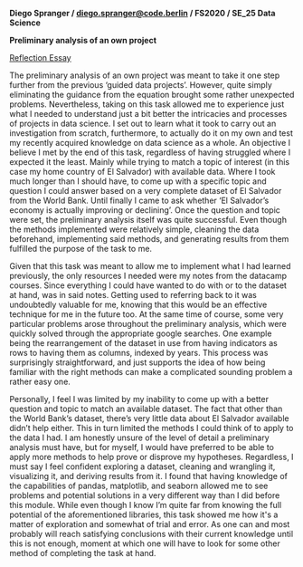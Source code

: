 **Diego Spranger / diego.spranger@code.berlin / FS2020 / SE_25 Data Science**

**Preliminary analysis of an own project**

<span style="text-decoration:underline;">Reflection Essay</span>

The preliminary analysis of an own project was meant to take it one step further from the previous ‘guided data projects’. However, quite simply eliminating the guidance from the equation brought some rather unexpected problems. Nevertheless, taking on this task allowed me to experience just what I needed to understand just a bit better the intricacies and processes of projects in data science. I set out to learn what it took to carry out an investigation from scratch, furthermore, to actually do it on my own and test my recently acquired knowledge on data science as a whole. An objective I believe I met by the end of this task, regardless of having struggled where I expected it the least. Mainly while trying to match a topic of interest (in this case my home country of El Salvador) with available data. Where I took much longer than I should have, to come up with a specific topic and question I could answer based on a very complete dataset of El Salvador from the World Bank. Until finally I came to ask whether ‘El Salvador’s economy is actually improving or declining’. Once the question and topic were set, the preliminary analysis itself was quite successful. Even though the methods implemented were relatively simple, cleaning the data beforehand, implementing said methods, and generating results from them fulfilled the purpose of the task to me.

Given that this task was meant to allow me to implement what I had learned previously, the only resources I needed were my notes from the datacamp courses. Since everything I could have wanted to do with or to the dataset at hand, was in said notes. Getting used to referring back to it was undoubtedly valuable for me, knowing that this would be an effective technique for me in the future too. At the same time of course, some very particular problems arose throughout the preliminary analysis, which were quickly solved through the appropriate google searches. One example being the rearrangement of the dataset in use from having indicators as rows to having them as columns, indexed by years. This process was surprisingly straightforward, and just supports the idea of how being familiar with the right methods can make a complicated sounding problem a rather easy one.

Personally, I feel I was limited by my inability to come up with a better question and topic to match an available dataset. The fact that other than the World Bank’s dataset, there’s very little data about El Salvador available didn’t help either. This in turn limited the methods I could think of to apply to the data I had. I am honestly unsure of the level of detail a preliminary analysis must have, but for myself, I would have preferred to be able to apply more methods to help prove or disprove my hypotheses. Regardless, I must say I feel confident exploring a dataset, cleaning and wrangling it, visualizing it, and deriving results from it. I found that having knowledge of the capabilities of pandas, matplotlib, and seaborn allowed me to see problems and potential solutions in a very different way than I did before this module. While even though I know I’m quite far from knowing the full potential of the aforementioned libraries, this task showed me how it's a matter of exploration and somewhat of trial and error. As one can and most probably will reach satisfying conclusions with their current knowledge until this is not enough, moment at which one will have to look for some other method of completing the task at hand.
